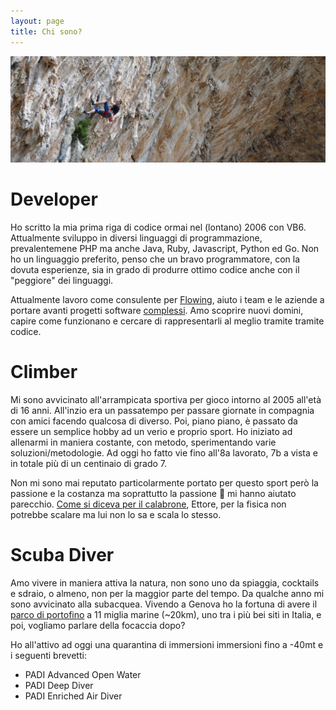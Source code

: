 ```yaml
---
layout: page
title: Chi sono?
---
```


![Millenium Cave - Climbing Millenium 7a](/assets/millenium.jpg)

# Developer
Ho scritto la mia prima riga di codice ormai nel (lontano) 2006 con VB6. Attualmente sviluppo in diversi linguaggi di programmazione, prevalentemene PHP ma anche Java, Ruby, Javascript, Python ed Go. Non ho un linguaggio preferito, penso che un bravo programmatore, con la dovuta esperienze, sia in grado di produrre ottimo codice anche con il "peggiore" dei linguaggi.

Attualmente lavoro come consulente per [Flowing](https://flowing.it), aiuto i team e le aziende a portare avanti progetti software [complessi](https://en.wikipedia.org/wiki/Cynefin_framework#Complex). Amo scoprire nuovi domini, capire come funzionano e cercare di rappresentarli al meglio tramite tramite codice.

# Climber
Mi sono avvicinato all'arrampicata sportiva per gioco intorno al 2005 all'età di 16 anni. All'inzio era un passatempo per passare giornate in compagnia con amici facendo qualcosa di diverso. Poi, piano piano, è passato da essere un semplice hobby ad un verio e proprio sport. Ho iniziato ad allenarmi in maniera costante, con metodo, sperimentando varie soluzioni/metodologie. Ad oggi ho fatto vie fino all'8a lavorato, 7b a vista e in totale più di un centinaio di grado 7.

Non mi sono mai reputato particolarmente portato per questo sport però la passione e la costanza ma soprattutto la passione 🤣 mi hanno aiutato parecchio. [Come si diceva per il calabrone](https://it.wikipedia.org/wiki/Bombus#Il_volo), Ettore, per la fisica non potrebbe scalare ma lui non lo sa e scala lo stesso.

# Scuba Diver
Amo vivere in maniera attiva la natura, non sono uno da spiaggia, cocktails e sdraio, o almeno, non per la maggior parte del tempo. Da qualche anno mi sono avvicinato alla subacquea. Vivendo a Genova ho la fortuna di avere il [parco di portofino](http://www.portofinoamp.it/subacquea/i-siti-di-immersione-dellarea-marina-protetta) a 11 miglia marine (~20km), uno tra i più bei siti in Italia, e poi, vogliamo parlare della focaccia dopo?

Ho all'attivo ad oggi una quarantina di immersioni immersioni fino a -40mt e i seguenti brevetti:
- PADI Advanced Open Water
- PADI Deep Diver
- PADI Enriched Air Diver
